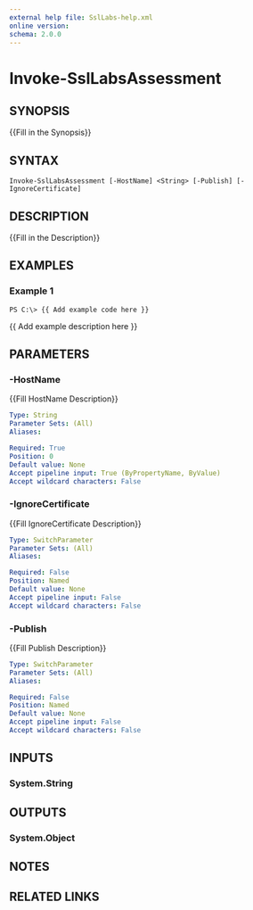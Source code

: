 ```yaml
---
external help file: SslLabs-help.xml
online version: 
schema: 2.0.0
---
```


# Invoke-SslLabsAssessment

## SYNOPSIS
{{Fill in the Synopsis}}

## SYNTAX

```
Invoke-SslLabsAssessment [-HostName] <String> [-Publish] [-IgnoreCertificate]
```

## DESCRIPTION
{{Fill in the Description}}

## EXAMPLES

### Example 1
```
PS C:\> {{ Add example code here }}
```

{{ Add example description here }}

## PARAMETERS

### -HostName
{{Fill HostName Description}}

```yaml
Type: String
Parameter Sets: (All)
Aliases: 

Required: True
Position: 0
Default value: None
Accept pipeline input: True (ByPropertyName, ByValue)
Accept wildcard characters: False
```

### -IgnoreCertificate
{{Fill IgnoreCertificate Description}}

```yaml
Type: SwitchParameter
Parameter Sets: (All)
Aliases: 

Required: False
Position: Named
Default value: None
Accept pipeline input: False
Accept wildcard characters: False
```

### -Publish
{{Fill Publish Description}}

```yaml
Type: SwitchParameter
Parameter Sets: (All)
Aliases: 

Required: False
Position: Named
Default value: None
Accept pipeline input: False
Accept wildcard characters: False
```

## INPUTS

### System.String


## OUTPUTS

### System.Object

## NOTES

## RELATED LINKS

